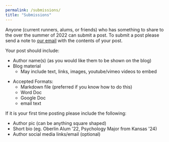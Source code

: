 ```yaml
---
permalink: /submissions/
title: "Submissions"
---
```

Anyone (current runners, alums, or friends) who has something to share to the over the summer of 2022 can submit a post. 
To submit a post please send a note to [our email](mailto:ocxcsummer@gmail.com) with the contents of your post. 

Your post should include:

- Author name(s) (as you would like them to be shown on the blog)
- Blog material
  - May include text, links, images, youtube/vimeo videos to embed 
<!-- - Tags (eg. 'trail running', 'music', 'training', 'shoe review', 'photos') -->
- Accepted Formats:
  - Markdown file (preferred if you know how to do this)
  - Word Doc
  - Google Doc
  - email text

If it is your first time posting please include the following:

- Author pic (can be anything square shaped)
- Short bio (eg. Oberlin Alum '22, Psychology Major from Kansas '24) 
- Author social media links/email (optional)
